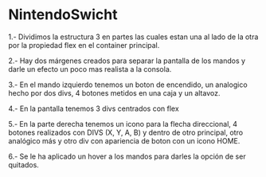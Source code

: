 # NintendoSwicht

1.- Dividimos la estructura 3 en partes las cuales estan una al lado de la otra por la propiedad flex en el container principal.

2.- Hay dos márgenes creados para separar la pantalla de los mandos y darle un efecto un poco mas realista a la consola.

3.- En el mando izquierdo tenemos un boton de encendido, un analogico hecho por dos divs, 4 botones metidos en una caja y un altavoz.

4.- En la pantalla tenemos 3 divs centrados con flex

5.- En la parte derecha tenemos un icono para la flecha direccional, 4 botones realizados con DIVS (X, Y, A, B) y dentro de otro principal,
    otro analógico más y otro div con apariencia de boton con un icono HOME.

6.- Se le ha aplicado un hover a los mandos para darles la opción de ser quitados.
